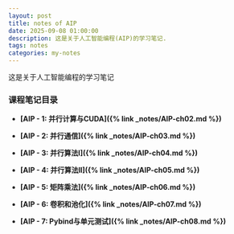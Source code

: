 ```yaml
---
layout: post
title: notes of AIP
date: 2025-09-08 01:00:00
description: 这是关于人工智能编程(AIP)的学习笔记.
tags: notes
categories: my-notes
---
```


这是关于人工智能编程的学习笔记

### 课程笔记目录

- **[AIP - 1: 并行计算与CUDA]({% link _notes/AIP-ch02.md %})**

- **[AIP - 2: 并行通信]({% link _notes/AIP-ch03.md %})**

- **[AIP - 3: 并行算法I]({% link _notes/AIP-ch04.md %})**

- **[AIP - 4: 并行算法II]({% link _notes/AIP-ch05.md %})**

- **[AIP - 5: 矩阵乘法]({% link _notes/AIP-ch06.md %})**

- **[AIP - 6: 卷积和池化]({% link _notes/AIP-ch07.md %})**

- **[AIP - 7: Pybind与单元测试]({% link _notes/AIP-ch08.md %})**
